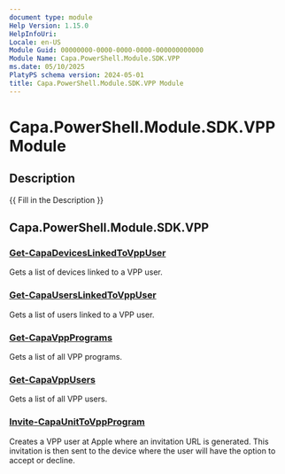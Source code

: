 ```yaml
---
document type: module
Help Version: 1.15.0
HelpInfoUri: 
Locale: en-US
Module Guid: 00000000-0000-0000-0000-000000000000
Module Name: Capa.PowerShell.Module.SDK.VPP
ms.date: 05/10/2025
PlatyPS schema version: 2024-05-01
title: Capa.PowerShell.Module.SDK.VPP Module
---
```


# Capa.PowerShell.Module.SDK.VPP Module

## Description

{{ Fill in the Description }}

## Capa.PowerShell.Module.SDK.VPP

### [Get-CapaDevicesLinkedToVppUser](Get-CapaDevicesLinkedToVppUser.md)

Gets a list of devices linked to a VPP user.

### [Get-CapaUsersLinkedToVppUser](Get-CapaUsersLinkedToVppUser.md)

Gets a list of users linked to a VPP user.

### [Get-CapaVppPrograms](Get-CapaVppPrograms.md)

Gets a list of all VPP programs.

### [Get-CapaVppUsers](Get-CapaVppUsers.md)

Gets a list of all VPP users.

### [Invite-CapaUnitToVppProgram](Invite-CapaUnitToVppProgram.md)

Creates a VPP user at Apple where an invitation URL is generated. This invitation is then sent to the device where the user will have the option to accept or decline.

